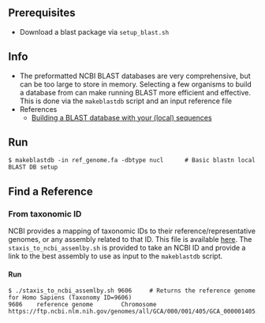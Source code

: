 ## Prerequisites
* Download a blast package via `setup_blast.sh`

## Info
* The preformatted NCBI BLAST databases are very comprehensive, but can be too large to store in memory. Selecting a few organisms to build a database from can make running BLAST more efficient and effective. This is done via the `makeblastdb` script and an input reference file
* References
  * [Building a BLAST database with your (local) sequences](https://www.ncbi.nlm.nih.gov/books/NBK569841/)
  
## Run
```
$ makeblastdb -in ref_genome.fa -dbtype nucl      # Basic blastn local BLAST DB setup
```

## Find a Reference
### From taxonomic ID
NCBI provides a mapping of taxonomic IDs to their reference/representative genomes, or any assembly related to that ID. This file is available [here](https://ftp.ncbi.nlm.nih.gov/genomes/genbank/assembly_summary_genbank.txt).
The `staxis_to_ncbi_assemlby.sh` is provided to take an NCBI ID and provide a link to the best assembly to use as input to the `makeblastdb` script.
#### Run
```
$ ./staxis_to_ncbi_assemlby.sh 9606     # Returns the reference genome for Homo Sapiens (Taxonomy ID=9606)
9606    reference genome        Chromosome      https://ftp.ncbi.nlm.nih.gov/genomes/all/GCA/000/001/405/GCA_000001405.29_GRCh38.p14/GCA_000001405.29_GRCh38.p14_genomic.fna.gz
```
